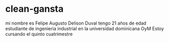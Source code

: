# clean-gansta
mi nombre es Felipe Augusto Delison Duval
tengo 21 años de edad
estudiante de ingenieria industrial en la universidad dominicana OyM
Estoy cursando el quinto cuatrimestre
